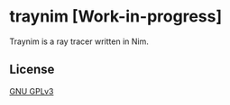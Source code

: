 # traynim [Work-in-progress]

Traynim is a ray tracer written in Nim.



## License
[GNU GPLv3](https://choosealicense.com/licenses/gpl-3.0/)